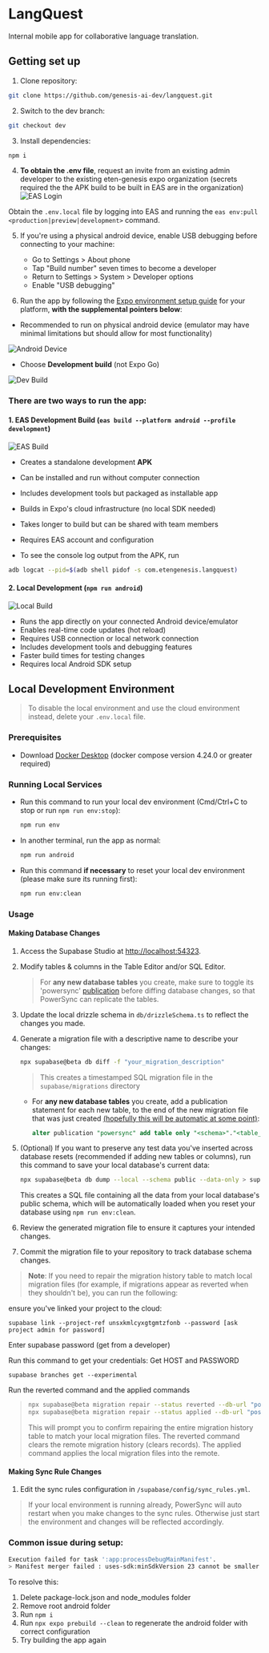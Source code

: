 # LangQuest

Internal mobile app for collaborative language translation.

## Getting set up

1. Clone repository:

```bash
git clone https://github.com/genesis-ai-dev/langquest.git
```

2. Switch to the dev branch:

```bash
git checkout dev
```

3. Install dependencies:

```bash
npm i
```

4. **To obtain the .env file**, request an invite from an existing admin developer to the existing eten-genesis expo organization (secrets required the the APK build to be built in EAS are in the organization)
  ![EAS Login](readme_images/eas_login.jpg)

Obtain the `.env.local` file by logging into EAS and running the `eas env:pull <production|preview|development>` command.

5. If you're using a physical android device, enable USB debugging before connecting to your machine:

   - Go to Settings > About phone
   - Tap "Build number" seven times to become a developer
   - Return to Settings > System > Developer options
   - Enable "USB debugging"

6. Run the app by following the [Expo environment setup guide](https://docs.expo.dev/get-started/set-up-your-environment/) for your platform, **with the supplemental pointers below**:

- Recommended to run on physical android device (emulator may have minimal limitations but should allow for most functionality)

![Android Device](readme_images/android_device.jpg)

- Choose **Development build** (not Expo Go)

![Dev Build](readme_images/dev_build.jpg)

### There are two ways to run the app:

#### 1. EAS Development Build (`eas build --platform android --profile development`)

![EAS Build](readme_images/yes_eas.jpg)

- Creates a standalone development **APK**
- Can be installed and run without computer connection
- Includes development tools but packaged as installable app
- Builds in Expo's cloud infrastructure (no local SDK needed)
- Takes longer to build but can be shared with team members
- Requires EAS account and configuration

- To see the console log output from the APK, run

```bash
adb logcat --pid=$(adb shell pidof -s com.etengenesis.langquest)
```

#### 2. Local Development (`npm run android`)

![Local Build](readme_images/no_eas.jpg)

- Runs the app directly on your connected Android device/emulator
- Enables real-time code updates (hot reload)
- Requires USB connection or local network connection
- Includes development tools and debugging features
- Faster build times for testing changes
- Requires local Android SDK setup

## Local Development Environment

> To disable the local environment and use the cloud environment instead, delete your `.env.local` file.

### Prerequisites

- Download [Docker Desktop](https://www.docker.com/get-started) (docker compose version 4.24.0 or greater required)

### Running Local Services

- Run this command to run your local dev environment (Cmd/Ctrl+C to stop or run `npm run env:stop`):

  ```bash
  npm run env
  ```

- In another terminal, run the app as normal:

  ```bash
  npm run android
  ```

- Run this command **if necessary** to reset your local dev environment (please make sure its running first):

  ```bash
  npm run env:clean
  ```

### Usage

#### Making Database Changes

1. Access the Supabase Studio at [http://localhost:54323](http://localhost:54323).

2. Modify tables & columns in the Table Editor and/or SQL Editor.

   > For **any new database tables** you create, make sure to toggle its 'powersync' [publication](http://localhost:54323/project/default/database/publications) before diffing database changes, so that PowerSync can replicate the tables.

3. Update the local drizzle schema in `db/drizzleSchema.ts` to reflect the changes you made.

4. Generate a migration file with a descriptive name to describe your changes:

   ```bash
   npx supabase@beta db diff -f "your_migration_description"
   ```

   > This creates a timestamped SQL migration file in the `supabase/migrations` directory

   - For **any new database tables** you create, add a publication statement for each new table, to the end of the new migration file that was just created [(hopefully this will be automatic at some point)](https://github.com/supabase/cli/issues/883):

     ```sql
     alter publication "powersync" add table only "<schema>"."<table_name>";
     ```

5. (Optional) If you want to preserve any test data you've inserted across database resets (recommended if adding new tables or columns), run this command to save your local database's current data:

   ```bash
   npx supabase@beta db dump --local --schema public --data-only > supabase/seeds/public.sql
   ```

   This creates a SQL file containing all the data from your local database's public schema, which will be automatically loaded when you reset your database using `npm run env:clean`.

6. Review the generated migration file to ensure it captures your intended changes.

7. Commit the migration file to your repository to track database schema changes.

> **Note**: If you need to repair the migration history table to match local migration files (for example, if migrations appear as reverted when they shouldn't be), you can run the following:

ensure you've linked your project to the cloud:
```
supabase link --project-ref unsxkmlcyxgtgmtzfonb --password [ask project admin for password]
```

Enter supabase password (get from a developer)

Run this command to get your credentials:
Get HOST and PASSWORD
```
supabase branches get --experimental 
```

Run the reverted command and the applied commands
> ```bash
> npx supabase@beta migration repair --status reverted --db-url "postgresql://postgres:[PASSWORD]@[HOST]:5432/postgres"
> npx supabase@beta migration repair --status applied --db-url "postgresql://postgres:[PASSWORD]@[HOST]:5432/postgres"
> ```
> This will prompt you to confirm repairing the entire migration history table to match your local migration files.
The reverted command clears the remote migration history (clears records).
The applied command applies the local migration files into the remote.

#### Making Sync Rule Changes

1. Edit the sync rules configuration in `/supabase/config/sync_rules.yml`.

> If your local environment is running already, PowerSync will auto restart when you make changes to the sync rules. Otherwise just start the environment and changes will be reflected accordingly.

### Common issue during setup:

```bash
Execution failed for task ':app:processDebugMainManifest'.
> Manifest merger failed : uses-sdk:minSdkVersion 23 cannot be smaller than version 24 declared in library [:journeyapps_react-native-quick-sqlite]
```

To resolve this:

1. Delete package-lock.json and node_modules folder
2. Remove root android folder
3. Run `npm i`
4. Run `npx expo prebuild --clean` to regenerate the android folder with correct configuration
5. Try building the app again
